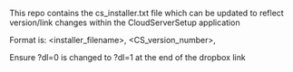 This repo contains the cs_installer.txt file which can be updated to reflect version/link changes within the CloudServerSetup application 

Format is: <installer_filename>, <CS_version_number>, <dropbox link> 

Ensure ?dl=0 is changed to ?dl=1 at the end of the dropbox link
